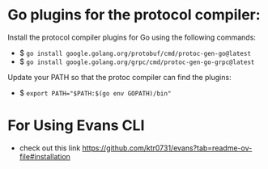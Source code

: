 # Go plugins for the protocol compiler:

Install the protocol compiler plugins for Go using the following commands:

- $ ```go install google.golang.org/protobuf/cmd/protoc-gen-go@latest```
- $ ```go install google.golang.org/grpc/cmd/protoc-gen-go-grpc@latest```

Update your PATH so that the protoc compiler can find the plugins:

- $ ```export PATH="$PATH:$(go env GOPATH)/bin"```

# For Using Evans CLI
- check out this link https://github.com/ktr0731/evans?tab=readme-ov-file#installation